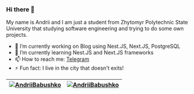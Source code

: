 ### Hi there 👋
My name is Andrii and I am just a student from Zhytomyr Polytechnic State University that studying software engineering and trying to do some own projects.

- 🔭 I’m currently working on Blog using Nest.JS, Next.JS, PostgreSQL
- 🌱 I’m currently learning Nest.JS and Next.JS frameworks
- 📫 How to reach me: <a href="https://t.me/AndriiRaccoon">Telegram</a>
- ⚡ Fun fact: I live in the city that doesn't exits!

<table>
  <thead>
    <tr>
      <th>
        <a href="https://github.com/AndriiBabushko/AndriiBabushko">
          <img align="center" src="https://github-readme-stats-sigma-five.vercel.app/api?username=AndriiBabushko&show_icons=true&theme=dark&hide_border=true" alt="AndriiBabushko" style="max-width: 100%;">
        </a>
      </th>
      <th>
        <a href="https://github.com/AndriiBabushko/AndriiBabushko">
          <img align="center" src="https://github-readme-stats-sigma-five.vercel.app/api/top-langs/?username=AndriiBabushko&layout=compact&theme=dark&hide_border=true" alt="AndriiBabushko" style="max-width: 100%;">
        </a>
      </th>
      </tr>
  </thead>
</table>
